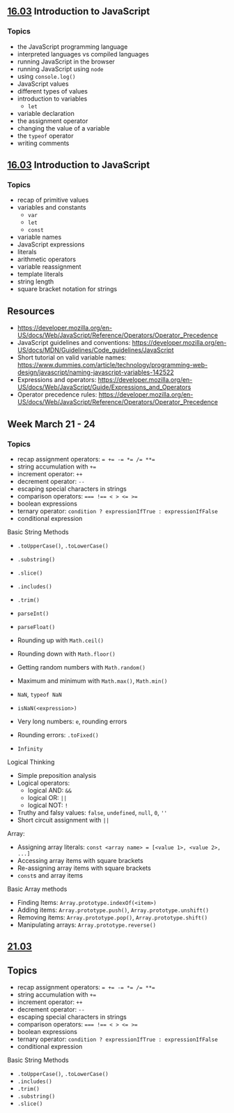 ## [16.03](./mar/16-03) Introduction to JavaScript

### Topics

- the JavaScript programming language
- interpreted languages vs compiled languages
- running JavaScript in the browser
- running JavaScript using `node`
- using `console.log()`
- JavaScript values
- different types of values
- introduction to variables
  - `let`
- variable declaration
- the assignment operator
- changing the value of a variable
- the `typeof` operator
- writing comments

## [16.03](./mar/17-03) Introduction to JavaScript

### Topics

- recap of primitive values
- variables and constants
  - `var`
  - `let`
  - `const`
- variable names
- JavaScript expressions
- literals
- arithmetic operators
- variable reassignment
- template literals
- string length
- square bracket notation for strings

## Resources

- https://developer.mozilla.org/en-US/docs/Web/JavaScript/Reference/Operators/Operator_Precedence
- JavaScript guidelines and conventions: https://developer.mozilla.org/en-US/docs/MDN/Guidelines/Code_guidelines/JavaScript
- Short tutorial on valid variable names: https://www.dummies.com/article/technology/programming-web-design/javascript/naming-javascript-variables-142522
- Expressions and operators: https://developer.mozilla.org/en-US/docs/Web/JavaScript/Guide/Expressions_and_Operators
- Operator precedence rules: https://developer.mozilla.org/en-US/docs/Web/JavaScript/Reference/Operators/Operator_Precedence

## Week March 21 - 24

### Topics

- recap assignment operators: `= += -= *= /= **=`
- string accumulation with `+=`
- increment operator: `++`
- decrement operator: `--`
- escaping special characters in strings
- comparison operators: `=== !== < > <= >=`
- boolean expressions
- ternary operator: `condition ? expressionIfTrue : expressionIfFalse`
- conditional expression

Basic String Methods

- `.toUpperCase()`, `.toLowerCase()`
- `.substring()`
- `.slice()`
- `.includes()`
- `.trim()`

- `parseInt()`
- `parseFloat()`
- Rounding up with `Math.ceil()`
- Rounding down with `Math.floor()`
- Getting random numbers with `Math.random()`
- Maximum and minimum with `Math.max()`, `Math.min()`

- `NaN`, `typeof NaN`
- `isNaN(<expression>)`
- Very long numbers: `e`, rounding errors
- Rounding errors: `.toFixed()`
- `Infinity`

Logical Thinking

- Simple preposition analysis
- Logical operators:
  - logical AND: `&&`
  - logical OR: `||`
  - logical NOT: `!`
- Truthy and falsy values: `false`, `undefined`, `null`, `0`, `''`
- Short circuit assignment with `||`

Array:

- Assigning array literals:
  `const <array name> = [<value 1>, <value 2>, ...]`
- Accessing array items with square brackets
- Re-assigning array items with square brackets
- `const`s and array items

Basic Array methods

- Finding Items: `Array.prototype.indexOf(<item>)`
- Adding items: `Array.prototype.push()`, `Array.prototype.unshift()`
- Removing items: `Array.prototype.pop()`, `Array.prototype.shift()`
- Manipulating arrays: `Array.prototype.reverse()`

## [21.03](./mar/21-03)

## Topics

- recap assignment operators: `= += -= *= /= **=`
- string accumulation with `+=`
- increment operator: `++`
- decrement operator: `--`
- escaping special characters in strings
- comparison operators: `=== !== < > <= >=`
- boolean expressions
- ternary operator: `condition ? expressionIfTrue : expressionIfFalse`
- conditional expression

Basic String Methods

- `.toUpperCase()`, `.toLowerCase()`
- `.includes()`
- `.trim()`
- `.substring()`
- `.slice()`

